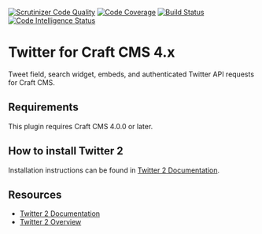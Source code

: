 [![Scrutinizer Code Quality](https://scrutinizer-ci.com/g/dukt/twitter/badges/quality-score.png?b=master)](https://scrutinizer-ci.com/g/dukt/twitter/?branch=master) [![Code Coverage](https://scrutinizer-ci.com/g/dukt/twitter/badges/coverage.png?b=master)](https://scrutinizer-ci.com/g/dukt/twitter/?branch=master) [![Build Status](https://scrutinizer-ci.com/g/dukt/twitter/badges/build.png?b=master)](https://scrutinizer-ci.com/g/dukt/twitter/build-status/master) [![Code Intelligence Status](https://scrutinizer-ci.com/g/dukt/twitter/badges/code-intelligence.svg?b=master)](https://scrutinizer-ci.com/code-intelligence)

# Twitter for Craft CMS 4.x

Tweet field, search widget, embeds, and authenticated Twitter API requests for Craft CMS.

## Requirements

This plugin requires Craft CMS 4.0.0 or later.

## How to install Twitter 2

Installation instructions can be found in [Twitter 2 Documentation](https://dukt.net/docs/twitter/v2).

## Resources

- [Twitter 2 Documentation](https://dukt.net/docs/twitter/v2)
- [Twitter 2 Overview](https://dukt.net/twitter)
